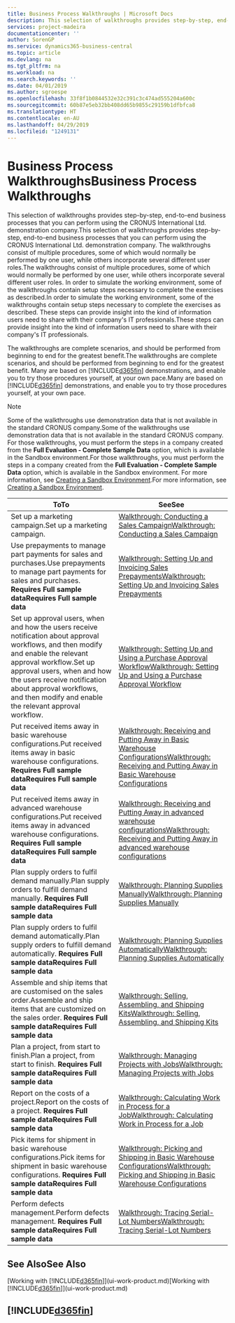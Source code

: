 ```yaml
---
title: Business Process Walkthroughs | Microsoft Docs
description: This selection of walkthroughs provides step-by-step, end-to-end business processes that you can perform using the CRONUS International Ltd. demonstration company. The walkthroughs consist of multiple procedures, some of which would normally be performed by one user, while others incorporate several different user roles. In order to simulate the working environment, some of the walkthroughs contain setup steps necessary to complete the exercises as described. These steps can provide insight into the kind of information users need to share with their company's IT professionals.
services: project-madeira
documentationcenter: ''
author: SorenGP
ms.service: dynamics365-business-central
ms.topic: article
ms.devlang: na
ms.tgt_pltfrm: na
ms.workload: na
ms.search.keywords: ''
ms.date: 04/01/2019
ms.author: sgroespe
ms.openlocfilehash: 33f8f1b0844532e32c391c3c474ad555204a600c
ms.sourcegitcommit: 60b87e5eb32bb408dd65b9855c29159b1dfbfca8
ms.translationtype: HT
ms.contentlocale: en-AU
ms.lasthandoff: 04/29/2019
ms.locfileid: "1249131"
---
```

# <a name="business-process-walkthroughs"></a><span data-ttu-id="4d749-106">Business Process Walkthroughs</span><span class="sxs-lookup"><span data-stu-id="4d749-106">Business Process Walkthroughs</span></span>
<span data-ttu-id="4d749-107">This selection of walkthroughs provides step-by-step, end-to-end business processes that you can perform using the CRONUS International Ltd. demonstration company.</span><span class="sxs-lookup"><span data-stu-id="4d749-107">This selection of walkthroughs provides step-by-step, end-to-end business processes that you can perform using the CRONUS International Ltd. demonstration company.</span></span> <span data-ttu-id="4d749-108">The walkthroughs consist of multiple procedures, some of which would normally be performed by one user, while others incorporate several different user roles.</span><span class="sxs-lookup"><span data-stu-id="4d749-108">The walkthroughs consist of multiple procedures, some of which would normally be performed by one user, while others incorporate several different user roles.</span></span> <span data-ttu-id="4d749-109">In order to simulate the working environment, some of the walkthroughs contain setup steps necessary to complete the exercises as described.</span><span class="sxs-lookup"><span data-stu-id="4d749-109">In order to simulate the working environment, some of the walkthroughs contain setup steps necessary to complete the exercises as described.</span></span> <span data-ttu-id="4d749-110">These steps can provide insight into the kind of information users need to share with their company's IT professionals.</span><span class="sxs-lookup"><span data-stu-id="4d749-110">These steps can provide insight into the kind of information users need to share with their company's IT professionals.</span></span>  

 <span data-ttu-id="4d749-111">The walkthroughs are complete scenarios, and should be performed from beginning to end for the greatest benefit.</span><span class="sxs-lookup"><span data-stu-id="4d749-111">The walkthroughs are complete scenarios, and should be performed from beginning to end for the greatest benefit.</span></span> <span data-ttu-id="4d749-112">Many are based on [!INCLUDE[d365fin](includes/d365fin_md.md)] demonstrations, and enable you to try those procedures yourself, at your own pace.</span><span class="sxs-lookup"><span data-stu-id="4d749-112">Many are based on [!INCLUDE[d365fin](includes/d365fin_md.md)] demonstrations, and enable you to try those procedures yourself, at your own pace.</span></span>  

> [!NOTE]
> <span data-ttu-id="4d749-113">Some of the walkthroughs use demonstration data that is not available in the standard CRONUS company.</span><span class="sxs-lookup"><span data-stu-id="4d749-113">Some of the walkthroughs use demonstration data that is not available in the standard CRONUS company.</span></span> <span data-ttu-id="4d749-114">For those walkthroughs, you must perform the steps in a company created from the **Full Evaluation - Complete Sample Data** option, which is available in the Sandbox environment.</span><span class="sxs-lookup"><span data-stu-id="4d749-114">For those walkthroughs, you must perform the steps in a company created from the **Full Evaluation - Complete Sample Data** option, which is available in the Sandbox environment.</span></span> <span data-ttu-id="4d749-115">For more information, see [Creating a Sandbox Environment](across-how-create-sandbox-environment.md).</span><span class="sxs-lookup"><span data-stu-id="4d749-115">For more information, see [Creating a Sandbox Environment](across-how-create-sandbox-environment.md).</span></span>

|<span data-ttu-id="4d749-116">To</span><span class="sxs-lookup"><span data-stu-id="4d749-116">To</span></span>|<span data-ttu-id="4d749-117">See</span><span class="sxs-lookup"><span data-stu-id="4d749-117">See</span></span>|  
|--------|---------|  
|<span data-ttu-id="4d749-118">Set up a marketing campaign.</span><span class="sxs-lookup"><span data-stu-id="4d749-118">Set up a marketing campaign.</span></span>|[<span data-ttu-id="4d749-119">Walkthrough: Conducting a Sales Campaign</span><span class="sxs-lookup"><span data-stu-id="4d749-119">Walkthrough: Conducting a Sales Campaign</span></span>](walkthrough-conducting-a-sales-campaign.md)|  
|<span data-ttu-id="4d749-120">Use prepayments to manage part payments for sales and purchases.</span><span class="sxs-lookup"><span data-stu-id="4d749-120">Use prepayments to manage part payments for sales and purchases.</span></span> <span data-ttu-id="4d749-121">**Requires Full sample data**</span><span class="sxs-lookup"><span data-stu-id="4d749-121">**Requires Full sample data**</span></span> |[<span data-ttu-id="4d749-122">Walkthrough: Setting Up and Invoicing Sales Prepayments</span><span class="sxs-lookup"><span data-stu-id="4d749-122">Walkthrough: Setting Up and Invoicing Sales Prepayments</span></span>](walkthrough-setting-up-and-invoicing-sales-prepayments.md)|  
|<span data-ttu-id="4d749-123">Set up approval users, when and how the users receive notification about approval workflows, and then modify and enable the relevant approval workflow.</span><span class="sxs-lookup"><span data-stu-id="4d749-123">Set up approval users, when and how the users receive notification about approval workflows, and then modify and enable the relevant approval workflow.</span></span>|[<span data-ttu-id="4d749-124">Walkthrough: Setting Up and Using a Purchase Approval Workflow</span><span class="sxs-lookup"><span data-stu-id="4d749-124">Walkthrough: Setting Up and Using a Purchase Approval Workflow</span></span>](walkthrough-setting-up-and-using-a-purchase-approval-workflow.md)|  
|<span data-ttu-id="4d749-125">Put received items away in basic warehouse configurations.</span><span class="sxs-lookup"><span data-stu-id="4d749-125">Put received items away in basic warehouse configurations.</span></span> <span data-ttu-id="4d749-126">**Requires Full sample data**</span><span class="sxs-lookup"><span data-stu-id="4d749-126">**Requires Full sample data**</span></span>|[<span data-ttu-id="4d749-127">Walkthrough: Receiving and Putting Away in Basic Warehouse Configurations</span><span class="sxs-lookup"><span data-stu-id="4d749-127">Walkthrough: Receiving and Putting Away in Basic Warehouse Configurations</span></span>](walkthrough-receiving-and-putting-away-in-basic-warehousing.md)|  
|<span data-ttu-id="4d749-128">Put received items away in advanced warehouse configurations.</span><span class="sxs-lookup"><span data-stu-id="4d749-128">Put received items away in advanced warehouse configurations.</span></span> <span data-ttu-id="4d749-129">**Requires Full sample data**</span><span class="sxs-lookup"><span data-stu-id="4d749-129">**Requires Full sample data**</span></span>|[<span data-ttu-id="4d749-130">Walkthrough: Receiving and Putting Away in advanced warehouse configurations</span><span class="sxs-lookup"><span data-stu-id="4d749-130">Walkthrough: Receiving and Putting Away in advanced warehouse configurations</span></span>](walkthrough-receiving-and-putting-away-in-advanced-warehousing.md)|  
|<span data-ttu-id="4d749-131">Plan supply orders to fulfil demand manually.</span><span class="sxs-lookup"><span data-stu-id="4d749-131">Plan supply orders to fulfill demand manually.</span></span> <span data-ttu-id="4d749-132">**Requires Full sample data**</span><span class="sxs-lookup"><span data-stu-id="4d749-132">**Requires Full sample data**</span></span>|[<span data-ttu-id="4d749-133">Walkthrough: Planning Supplies Manually</span><span class="sxs-lookup"><span data-stu-id="4d749-133">Walkthrough: Planning Supplies Manually</span></span>](walkthrough-planning-supplies-manually.md)|  
|<span data-ttu-id="4d749-134">Plan supply orders to fulfil demand automatically.</span><span class="sxs-lookup"><span data-stu-id="4d749-134">Plan supply orders to fulfill demand automatically.</span></span> <span data-ttu-id="4d749-135">**Requires Full sample data**</span><span class="sxs-lookup"><span data-stu-id="4d749-135">**Requires Full sample data**</span></span>|[<span data-ttu-id="4d749-136">Walkthrough: Planning Supplies Automatically</span><span class="sxs-lookup"><span data-stu-id="4d749-136">Walkthrough: Planning Supplies Automatically</span></span>](walkthrough-planning-supplies-automatically.md)|  
|<span data-ttu-id="4d749-137">Assemble and ship items that are customised on the sales order.</span><span class="sxs-lookup"><span data-stu-id="4d749-137">Assemble and ship items that are customized on the sales order.</span></span> <span data-ttu-id="4d749-138">**Requires Full sample data**</span><span class="sxs-lookup"><span data-stu-id="4d749-138">**Requires Full sample data**</span></span>|[<span data-ttu-id="4d749-139">Walkthrough: Selling, Assembling, and Shipping Kits</span><span class="sxs-lookup"><span data-stu-id="4d749-139">Walkthrough: Selling, Assembling, and Shipping Kits</span></span>](walkthrough-selling-assembling-and-shipping-kits.md)|  
|<span data-ttu-id="4d749-140">Plan a project, from start to finish.</span><span class="sxs-lookup"><span data-stu-id="4d749-140">Plan a project, from start to finish.</span></span> <span data-ttu-id="4d749-141">**Requires Full sample data**</span><span class="sxs-lookup"><span data-stu-id="4d749-141">**Requires Full sample data**</span></span>|[<span data-ttu-id="4d749-142">Walkthrough: Managing Projects with Jobs</span><span class="sxs-lookup"><span data-stu-id="4d749-142">Walkthrough: Managing Projects with Jobs</span></span>](walkthrough-managing-projects-with-jobs.md)|  
|<span data-ttu-id="4d749-143">Report on the costs of a project.</span><span class="sxs-lookup"><span data-stu-id="4d749-143">Report on the costs of a project.</span></span> <span data-ttu-id="4d749-144">**Requires Full sample data**</span><span class="sxs-lookup"><span data-stu-id="4d749-144">**Requires Full sample data**</span></span>|[<span data-ttu-id="4d749-145">Walkthrough: Calculating Work in Process for a Job</span><span class="sxs-lookup"><span data-stu-id="4d749-145">Walkthrough: Calculating Work in Process for a Job</span></span>](walkthrough-calculating-work-in-process-for-a-job.md)|  
|<span data-ttu-id="4d749-146">Pick items for shipment in basic warehouse configurations.</span><span class="sxs-lookup"><span data-stu-id="4d749-146">Pick items for shipment in basic warehouse configurations.</span></span> <span data-ttu-id="4d749-147">**Requires Full sample data**</span><span class="sxs-lookup"><span data-stu-id="4d749-147">**Requires Full sample data**</span></span>|[<span data-ttu-id="4d749-148">Walkthrough: Picking and Shipping in Basic Warehouse Configurations</span><span class="sxs-lookup"><span data-stu-id="4d749-148">Walkthrough: Picking and Shipping in Basic Warehouse Configurations</span></span>](walkthrough-picking-and-shipping-in-basic-warehousing.md)|  
|<span data-ttu-id="4d749-149">Perform defects management.</span><span class="sxs-lookup"><span data-stu-id="4d749-149">Perform defects management.</span></span> <span data-ttu-id="4d749-150">**Requires Full sample data**</span><span class="sxs-lookup"><span data-stu-id="4d749-150">**Requires Full sample data**</span></span>|[<span data-ttu-id="4d749-151">Walkthrough: Tracing Serial-Lot Numbers</span><span class="sxs-lookup"><span data-stu-id="4d749-151">Walkthrough: Tracing Serial-Lot Numbers</span></span>](walkthrough-tracing-serial-lot-numbers.md)|  

## <a name="see-also"></a><span data-ttu-id="4d749-152">See Also</span><span class="sxs-lookup"><span data-stu-id="4d749-152">See Also</span></span>
<span data-ttu-id="4d749-153">[Working with [!INCLUDE[d365fin](includes/d365fin_md.md)]](ui-work-product.md)</span><span class="sxs-lookup"><span data-stu-id="4d749-153">[Working with [!INCLUDE[d365fin](includes/d365fin_md.md)]](ui-work-product.md)</span></span>  

## [!INCLUDE[d365fin](includes/free_trial_md.md)]  
